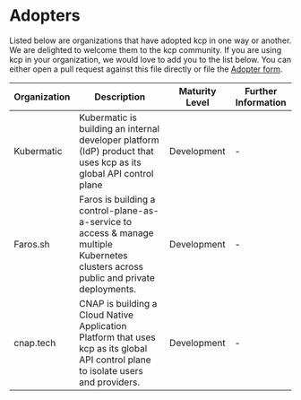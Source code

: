 # Adopters

Listed below are organizations that have adopted kcp in one way or another. We are delighted to welcome them to the kcp community. If you are using kcp in your organization, we would love to add you to the list below. You can either open a pull request against this file directly or file the [Adopter form](https://github.com/kcp-dev/kcp/issues/new?assignees=&labels=kind%2Fdocumentation&projects=&template=adopters.yaml&title=adopter%3A+COMPANY_NAME).


| Organization  | Description | Maturity Level | Further Information |
| ------------- | ------------- | --- | --- |
| Kubermatic    | Kubermatic is building an internal developer platform (IdP) product that uses kcp as its global API control plane  | Development | - |
| Faros.sh      | Faros is building a control-plane-as-a-service to access & manage multiple Kubernetes clusters across public and private deployments. | Development | - |
| cnap.tech      | CNAP is building a Cloud Native Application Platform that uses kcp as its global API control plane to isolate users and providers. | Development | - |
